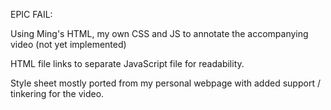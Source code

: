 EPIC FAIL:

Using Ming's HTML, my own CSS and JS to annotate the accompanying video (not yet implemented)

HTML file links to separate JavaScript file for readability.

Style sheet mostly ported from my personal webpage with added support / tinkering for the video.
